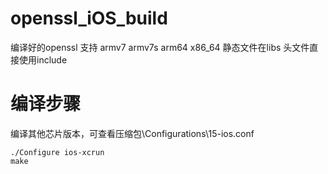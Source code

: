 # openssl_iOS_build
编译好的openssl 支持 armv7 armv7s arm64 x86_64
静态文件在libs
头文件直接使用include

# 编译步骤
编译其他芯片版本，可查看压缩包\Configurations\15-ios.conf
```
./Configure ios-xcrun
make
```
